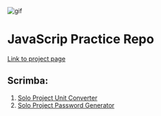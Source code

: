 ![gif](https://media.giphy.com/media/q1mHcB8wOCWf6/giphy.gif)
# JavaScrip Practice Repo

[Link to project page](https://brunonra-dev.github.io/js-practice/)

## Scrimba:

01. [Solo Project Unit Converter](01-solo-project-unit-converter/)
02. [Solo Project Password Generator](02-solo-project-password-generator/)
